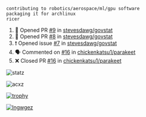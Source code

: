 ```
contributing to robotics/aerospace/ml/gpu software
packaging it for archlinux
ricer
```

<!--START_SECTION:activity-->
1. 💪 Opened PR [#9](https://github.com/stevesdawg/govstat/pull/9) in [stevesdawg/govstat](https://github.com/stevesdawg/govstat)
2. 💪 Opened PR [#8](https://github.com/stevesdawg/govstat/pull/8) in [stevesdawg/govstat](https://github.com/stevesdawg/govstat)
3. ❗️ Opened issue [#7](https://github.com/stevesdawg/govstat/issues/7) in [stevesdawg/govstat](https://github.com/stevesdawg/govstat)
4. 🗣 Commented on [#16](https://github.com/chickenkatsu1/parakeet/issues/16) in [chickenkatsu1/parakeet](https://github.com/chickenkatsu1/parakeet)
5. ❌ Closed PR [#16](https://github.com/chickenkatsu1/parakeet/pull/16) in [chickenkatsu1/parakeet](https://github.com/chickenkatsu1/parakeet)
<!--END_SECTION:activity-->


![statz](https://github-readme-stats.vercel.app/api?username=acxz&include_all_commits=true&show_icons=true)

<p><img align="center" src="https://github-readme-streak-stats.herokuapp.com/?user=acxz&" alt="acxz" /></p>

[![trophy](https://github-profile-trophy.vercel.app/?username=acxz)](https://github.com/ryo-ma/github-profile-trophy)

[![lngwgez](https://github-readme-stats.vercel.app/api/top-langs/?username=acxz&layout=compact)](https://github.com/acxz/github-readme-stats)
